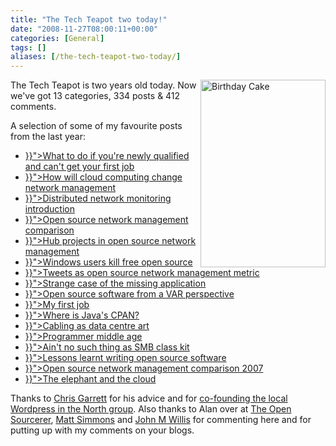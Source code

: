 ```yaml
---
title: "The Tech Teapot two today!"
date: "2008-11-27T08:00:11+00:00"
categories: [General]
tags: []
aliases: [/the-tech-teapot-two-today/]
---
```


<img class="alignright size-medium wp-image-943" title="Birthday Cake" src="/images/uploads/2008/10/istock_000007188544xsmall.jpg" alt="Birthday Cake" width="200" height="300" align="right" />

The Tech Teapot is two years old today. Now we've got 13 categories, 334 posts &amp; 412 comments.

A selection of some of my favourite posts from the last year:
<ul>
	<li> <a title="Permanent Link to What to do if you're newly qualified and can't get your first job" rel="bookmark" href="{{< ref "posts/what-to-do-if-youre-newly-qualified-and-cant-get-your-first-job.md" >}}">What to do if you're newly qualified and can't get your first job</a></li>
	<li><a title="Permanent Link to How will cloud computing change network management" rel="bookmark" href="{{< ref "posts/how-will-cloud-computing-change-network-management.md" >}}">How will cloud computing change network management</a></li>
	<li> <a title="Permanent Link to Distributed network monitoring introduction" rel="bookmark" href="{{< ref "posts/distributed-network-monitoring-introduction.md" >}}">Distributed network monitoring introduction</a></li>
	<li> <a title="Permanent Link to Open source network management comparison: Introduction" rel="bookmark" href="{{< ref "posts/open-source-network-management-comparison-introduction.md" >}}">Open source network management comparison</a></li>
	<li> <a title="Permanent Link to Hub projects in open source network management" rel="bookmark" href="{{< ref "posts/hub-projects-in-open-source-network-management.md" >}}">Hub projects in open source network management</a></li>
	<li> <a title="Permanent Link to Windows users kill free open source" rel="bookmark" href="{{< ref "posts/windows-users-kill-free-open-source.md" >}}">Windows users kill free open source</a></li>
	<li> <a title="Permanent Link to Tweets as open source network management metric" rel="bookmark" href="{{< ref "posts/tweets-as-open-source-network-management-metric.md" >}}">Tweets as open source network management metric</a></li>
	<li> <a title="Permanent Link to Strange case of the missing application" rel="bookmark" href="{{< ref "posts/strange-case-of-the-missing-application.md" >}}">Strange case of the missing application</a></li>
	<li> <a title="Permanent Link to Open source software from a VAR perspective" rel="bookmark" href="{{< ref "posts/open-source-software-from-a-var-perspective.md" >}}">Open source software from a VAR perspective</a></li>
	<li> <a title="Permanent Link to My first job" rel="bookmark" href="{{< ref "posts/my-first-job.md" >}}">My first job</a></li>
	<li> <a title="Permanent Link to Where is Java's CPAN?" rel="bookmark" href="{{< ref "posts/where-is-javas-cpan.md" >}}">Where is Java's CPAN?</a></li>
	<li> <a title="Permanent Link to Cabling as data centre art" rel="bookmark" href="{{< ref "posts/cabling-as-data-centre-art.md" >}}">Cabling as data centre art</a></li>
	<li> <a title="Permanent Link to Programmer middle age" rel="bookmark" href="{{< ref "posts/programmer-middle-age.md" >}}">Programmer middle age</a></li>
	<li> <a title="Permanent Link to Ain't no such thing as SMB class kit" rel="bookmark" href="{{< ref "posts/aint-no-such-thing-as-smb-class-kit.html" >}}">Ain't no such thing as SMB class kit</a></li>
	<li> <a title="Permanent Link to Lessons learnt writing open source software" rel="bookmark" href="{{< ref "posts/lessons-learnt-writing-open-source-software.md" >}}">Lessons learnt writing open source software</a></li>
	<li> <a title="Permanent Link to Open source network management comparison 2007" rel="bookmark" href="{{< ref "posts/open-source-network-management-comparison-2007.md" >}}">Open source network management comparison 2007</a></li>
	<li> <a title="Permanent Link to The elephant and the cloud" rel="bookmark" href="{{< ref "posts/the-elephant-and-the-cloud.md" >}}">The elephant and the cloud</a></li>
</ul>
Thanks to <a href="http://www.chrisg.com/">Chris Garrett</a> for his advice and for <a href="http://wiki.wordcampuk.tonyscott.org.uk/WordPress_UK_North">co-founding the local Wordpress in the North group</a>. Also thanks to Alan over at <a href="http://www.theopensourcerer.com/">The Open Sourcerer</a>, <a href="http://standalone-sysadmin.blogspot.com/">Matt Simmons</a> and <a href="http://www.johnmwillis.com/">John M Willis</a> for commenting here and for putting up with my comments on your blogs.
